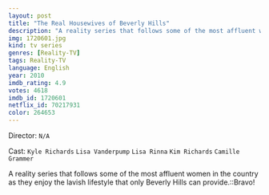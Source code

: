 ```yaml
---
layout: post
title: "The Real Housewives of Beverly Hills"
description: "A reality series that follows some of the most affluent women in the country as they enjoy the lavish lifestyle that only Beverly Hills can provide.::Bravo!.."
img: 1720601.jpg
kind: tv series
genres: [Reality-TV]
tags: Reality-TV 
language: English
year: 2010
imdb_rating: 4.9
votes: 4618
imdb_id: 1720601
netflix_id: 70217931
color: 264653
---
```

Director: `N/A`  

Cast: `Kyle Richards` `Lisa Vanderpump` `Lisa Rinna` `Kim Richards` `Camille Grammer` 

A reality series that follows some of the most affluent women in the country as they enjoy the lavish lifestyle that only Beverly Hills can provide.::Bravo!